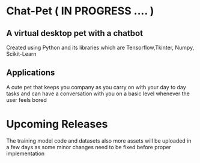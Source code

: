 # Chat-Pet ( IN PROGRESS .... )

## A virtual desktop pet with a chatbot

Created using Python and its libraries which are Tensorflow,Tkinter, Numpy, Scikit-Learn

## Applications

A cute pet that keeps you company as you carry on with your day to day tasks and can have a conversation with you on a basic level whenever the user feels bored

# Upcoming Releases

The training model code and datasets also more assets will be uploaded in a few days as some minor changes need to be fixed before proper implementation


